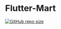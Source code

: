 # Flutter-Mart

[![GitHub repo size](https://img.shields.io/github/repo-size/Yaduttam95/Flutter-Mart)](https://github.com/Yaduttam95/Flutter-Mart/archive/master.zip)

